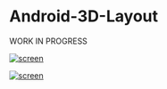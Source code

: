 # Android-3D-Layout

WORK IN PROGRESS

[![screen](https://raw.githubusercontent.com/florent37/Android-3D-Layout/master/medias/auto.gif)](https://www.github.com/florent37/Android-3D-Layout)

[![screen](https://raw.githubusercontent.com/florent37/Android-3D-Layout/master/medias/finger.gif)](https://www.github.com/florent37/Android-3D-Layout)
